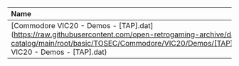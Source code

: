 |Name|Size|
|:---|---:|
|[Commodore VIC20 - Demos - [TAP].dat](https://raw.githubusercontent.com/open-retrogaming-archive/dat-catalog/main/root/basic/TOSEC/Commodore/VIC20/Demos/[TAP]/Commodore VIC20 - Demos - [TAP].dat)|841|
